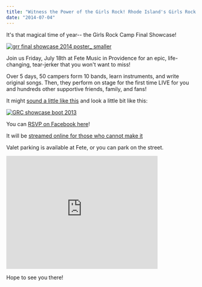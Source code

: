 ```yaml
---
title: "Witness the Power of the Girls Rock! Rhode Island's Girls Rock Camp 2014 Final Showcase!"
date: "2014-07-04"
---
```


It's that magical time of year-- the Girls Rock Camp Final Showcase!

[![grr final showcase 2014 poster_ smaller](/uploads/blogpost/grr-final-showcase-2014-poster_-smaller-662x1024.jpg)](http://girlsrockri.org/wp-content/uploads/2014/07/grr-final-showcase-2014-poster_-smaller.jpg)

Join us Friday, July 18th at Fete Music in Providence for an epic, life-changing, tear-jerker that you won't want to miss!

Over 5 days, 50 campers form 10 bands, learn instruments, and write original songs. Then, they perform on stage for the first time LIVE for you and hundreds other supportive friends, family, and fans!

It might [sound a little like this](http://bit.ly/16dJluP) and look a little bit like this:

[![GRC showcase boot 2013](/uploads/blogpost/GRC-showcase-boot-2013-1024x680.jpg)](http://girlsrockri.org/wp-content/uploads/2014/07/GRC-showcase-boot-2013.jpg)

You can [RSVP on Facebook here](https://www.facebook.com/events/646750415393066/)!

It will be [streamed online for those who cannot make it](http://girlsrockri.org/the-2014-showcase-online-at-livestream/ "The 2014 Showcase online at Livestream")

Valet parking is available at Fete, or you can park on the street.

<iframe style="border: 0;" src="https://www.google.com/maps/embed?pb=!1m14!1m8!1m3!1d5947.146662338735!2d-71.44339!3d41.815951!3m2!1i1024!2i768!4f13.1!3m3!1m2!1s0x0%3A0x732debd6bf7db02b!2zRsOqdGU!5e0!3m2!1sen!2sus!4v1404502581772" height="300" width="400" frameborder="0"></iframe>

Hope to see you there!
